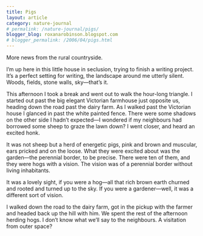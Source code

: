 ```yaml
---
title: Pigs
layout: article
category: nature-journal
# permalink: /nature-journal/pigs/
blogger_blog: roxanarobinson.blogspot.com
# blogger_permalink: /2006/04/pigs.html
---
```

More news from the rural countryside.  

I&#8217;m up here in this little house in seclusion, trying to finish a writing project. It&#8217;s a perfect setting for writing, the landscape around me utterly silent. Woods, fields, stone walls, sky—that&#8217;s it.  

This afternoon I took a break and went out to walk the hour-long triangle. I started out past the big elegant Victorian farmhouse just opposite us, heading down the road past the dairy farm. As I walked past the Victorian house I glanced in past the white painted fence. There were some shadows on the other side I hadn&#8217;t expected—I wondered if my neighbours had borrowed some sheep to graze the lawn down? I went closer, and heard an excited honk.

It was not sheep but a herd of energetic pigs, pink and brown and muscular, ears pricked and on the loose. What they were excited about was the garden—the perennial border, to be precise. There were ten of them, and they were hogs with a vision. The vision was of a perennial border without living inhabitants.

It was a lovely sight, if you were a hog—all that rich brown earth churned and rooted and turned up to the sky. If you were a gardener—well, it was a different sort of vision.

I walked down the road to the dairy farm, got in the pickup with the farmer and headed back up the hill with him. We spent the rest of the afternoon herding hogs. I don&#8217;t know what we&#8217;ll say to the neighbours. A visitation from outer space?
